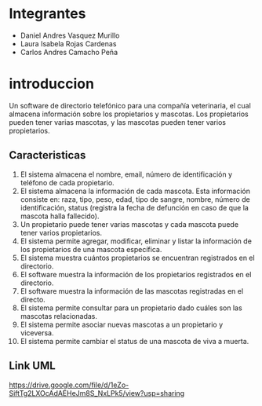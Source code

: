 # Integrantes

- Daniel Andres Vasquez Murillo
- Laura Isabela Rojas Cardenas  
- Carlos Andres Camacho Peña  

# introduccion

Un software de directorio telefónico para una compañía veterinaria, el cual almacena información sobre los propietarios y mascotas. Los propietarios pueden tener varias mascotas, y las mascotas pueden tener varios propietarios.

## Caracteristicas

1. El sistema almacena el nombre, email, número de identificación y teléfono de cada propietario.  
2. El sistema almacena la información de cada mascota. Esta información consiste en: raza, tipo, peso, edad, tipo de sangre, nombre, número de identificación, status (registra la fecha de defunción en caso de que la mascota halla fallecido).
3. Un propietario puede tener varias mascotas y cada mascota puede tener varios propietarios. 
4. El sistema permite agregar, modificar, eliminar y listar la información de los propietarios de una mascota específica.
5. El sistema muestra cuántos propietarios se encuentran registrados en el directorio.  
6. El software muestra la información de los propietarios registrados en el directorio.  
7. El software muestra la información de las mascotas registradas en el directo.  
8. El sistema permite consultar para un propietario dado cuáles son las mascotas relacionadas.  
9. El sistema permite asociar nuevas mascotas a un propietario y viceversa.  
10. El sistema permite cambiar el status de una mascota de viva a muerta.  

## Link UML

https://drive.google.com/file/d/1eZo-SiftTg2LXOcAdAEHeJm8S_NxLPk5/view?usp=sharing